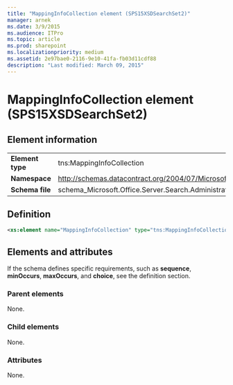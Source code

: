 ```yaml
---
title: "MappingInfoCollection element (SPS15XSDSearchSet2)"
manager: arnek
ms.date: 3/9/2015
ms.audience: ITPro
ms.topic: article
ms.prod: sharepoint
ms.localizationpriority: medium
ms.assetid: 2e97bae0-2116-9e10-41fa-fb03d11cdf88
description: "Last modified: March 09, 2015"
---
```


# MappingInfoCollection element (SPS15XSDSearchSet2)

 
  
## Element information

|||
|:-----|:-----|
|**Element type** <br/> |tns:MappingInfoCollection  <br/> |
|**Namespace** <br/> |http://schemas.datacontract.org/2004/07/Microsoft.Office.Server.Search.Administration  <br/> |
|**Schema file** <br/> |schema_Microsoft.Office.Server.Search.Administration.xsd  <br/> |
   
## Definition

```XML
<xs:element name="MappingInfoCollection" type="tns:MappingInfoCollection"></xs:element>

```

## Elements and attributes

If the schema defines specific requirements, such as **sequence**, **minOccurs**, **maxOccurs**, and **choice**, see the definition section. 
  
### Parent elements

None.
  
### Child elements

None.
  
### Attributes

None.
  

